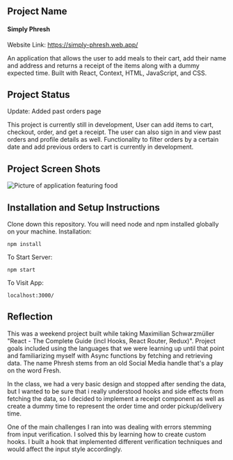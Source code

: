 ## Project Name
#### Simply Phresh
Website Link: https://simply-phresh.web.app/

An application that allows the user to add meals to their cart, add their name and address and returns a receipt of the items along with
a dummy expected time. Built with React, Context, HTML, JavaScript, and CSS.


## Project Status
Update: Added past orders page

This project is currently still in development, User can add items to cart, checkout, order, and get a receipt. The user can also sign in and view past orders and profile details as well. Functionality to filter orders by a certain date and add previous orders to cart is currently in development.

## Project Screen Shots
![Picture of application featuring food](https://github.com/CharliePine22/react-simply-fresh/blob/main/github-screenshot-1.png?raw=true "Simply Fresh")

## Installation and Setup Instructions
Clone down this repository. You will need node and npm installed globally on your machine.
Installation:

`npm install`

To Start Server:

`npm start`  

To Visit App:

`localhost:3000/`  

## Reflection
This was a weekend project built while taking Maximilian Schwarzmüller "React - The Complete Guide (incl Hooks, React Router, Redux)". Project goals included using the languages that we were learning up until that point and familiarizing myself with Async functions by fetching and retrieving data. The name Phresh stems from an old Social Media handle that's a play on the word Fresh.

In the class, we had a very basic design and stopped after sending the data, but I wanted to be sure that i really understood hooks and side effects from fetching the data, so I decided to implement a receipt component as well as create a dummy time to represent the order time and order pickup/delivery time.

One of the main challenges I ran into was dealing with errors stemming from input verification. I solved this by learning how to create custom hooks. I built a hook that implemented different verification techniques and would affect the input style accordingly.
